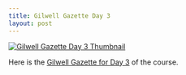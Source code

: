 ```yaml
---
title: Gilwell Gazette Day 3
layout: post
---
```


[![Gilwell Gazette Day 3
Thumbnail](/gazettes/Day3-thumb.png)](/gazettes/Gilwell-Gazette-713-17-Day3.pdf)

Here is the [Gilwell Gazette for Day 3](/gazettes/Gilwell-Gazette-713-17-Day3.pdf) of the course.
